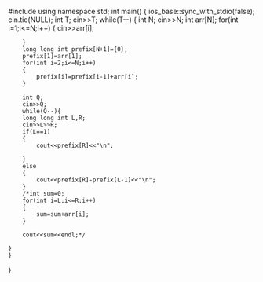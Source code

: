 #include <iostream>
using namespace std;
int main() {
	ios_base::sync_with_stdio(false);
	cin.tie(NULL);
	int T;
	cin>>T;
	while(T--)
	{
		int N;
		cin>>N;
		int arr[N];
		for(int i=1;i<=N;i++)
		{
			cin>>arr[i];

		}
		long long int prefix[N+1]={0};
		prefix[1]=arr[1];
		for(int i=2;i<=N;i++)
		{
			prefix[i]=prefix[i-1]+arr[i];
		}

		int Q;
		cin>>Q;
		while(Q--){
		long long int L,R;
		cin>>L>>R;
		if(L==1)
		{
			cout<<prefix[R]<<"\n";

		}
		else
		{
			cout<<prefix[R]-prefix[L-1]<<"\n";
		}
		/*int sum=0;
		for(int i=L;i<=R;i++)
		{
			sum=sum+arr[i];
		}

		cout<<sum<<endl;*/

	}
	}
}

